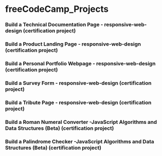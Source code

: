 # freeCodeCamp_Projects

 ### Build a Technical Documentation Page - responsive-web-design (certification project)
 ### Build a Product Landing Page - responsive-web-design (certification project)
 ### Build a Personal Portfolio Webpage - responsive-web-design (certification project)
 ### Build a Survey Form - responsive-web-design (certification project)
 ### Build a Tribute Page - responsive-web-design (certification project)
 ### Build a Roman Numeral Converter -JavaScript Algorithms and Data Structures (Beta) (certification project)
 ### Build a Palindrome Checker -JavaScript Algorithms and Data Structures (Beta) (certification project)

